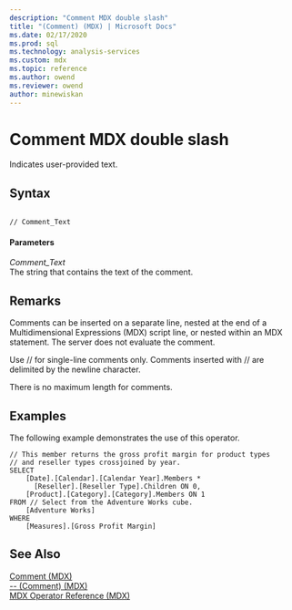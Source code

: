 ```yaml
---
description: "Comment MDX double slash"
title: "(Comment) (MDX) | Microsoft Docs"
ms.date: 02/17/2020
ms.prod: sql
ms.technology: analysis-services
ms.custom: mdx
ms.topic: reference
ms.author: owend
ms.reviewer: owend
author: minewiskan
---
```

# Comment MDX double slash


  Indicates user-provided text.  
  
## Syntax  
  
```  
  
// Comment_Text   
```  
  
#### Parameters  
 *Comment_Text*  
 The string that contains the text of the comment.  
  
## Remarks  
 Comments can be inserted on a separate line, nested at the end of a Multidimensional Expressions (MDX) script line, or nested within an MDX statement. The server does not evaluate the comment.  
  
 Use // for single-line comments only. Comments inserted with // are delimited by the newline character.  
  
 There is no maximum length for comments.  
  
## Examples  
 The following example demonstrates the use of this operator.  
  
```  
// This member returns the gross profit margin for product types  
// and reseller types crossjoined by year.  
SELECT   
    [Date].[Calendar].[Calendar Year].Members *  
      [Reseller].[Reseller Type].Children ON 0,  
    [Product].[Category].[Category].Members ON 1  
FROM // Select from the Adventure Works cube.  
    [Adventure Works]  
WHERE  
    [Measures].[Gross Profit Margin]  
```  
  
## See Also  
 [Comment &#40;MDX&#41;](../mdx/comment-mdx.md)   
 [-- &#40;Comment&#41; &#40;MDX&#41;](../mdx/comment-mdx-operator-reference.md)   
 [MDX Operator Reference &#40;MDX&#41;](../mdx/mdx-operator-reference-mdx.md)  
  
  
